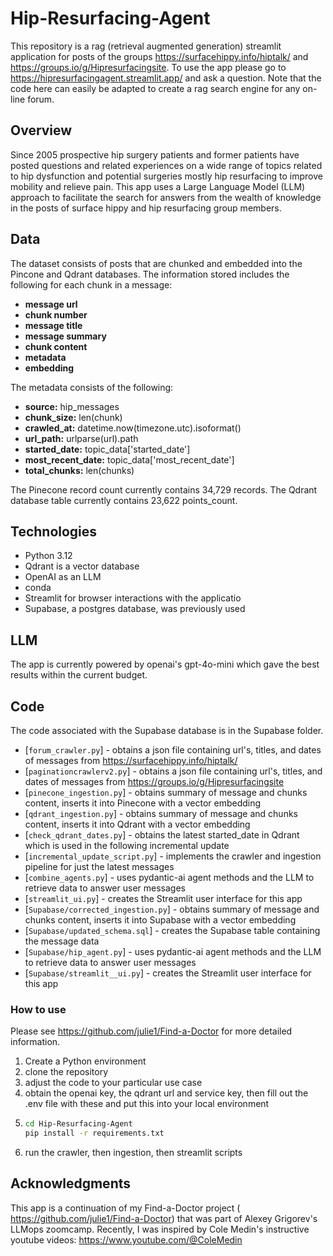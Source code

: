 # Hip-Resurfacing-Agent

This repository is a rag (retrieval augmented generation) streamlit application for posts of the groups https://surfacehippy.info/hiptalk/ and https://groups.io/g/Hipresurfacingsite.  To use the app please go to https://hipresurfacingagent.streamlit.app/ and ask a question. Note that the code here can easily be adapted to create a rag search engine for any on-line forum.

## Overview

Since 2005 prospective hip surgery patients and former patients have posted questions and 
related experiences on a wide range of topics related to hip dysfunction and potential
surgeries mostly hip resurfacing to improve mobility and relieve pain. This app uses a
Large Language Model (LLM) approach to facilitate the search for answers from the wealth 
of knowledge in the posts of surface hippy and hip resurfacing group members.

## Data

The dataset consists of posts that are chunked and embedded into the Pincone and Qdrant databases.
The information stored includes the following for each chunk in a message:

- **message url**
- **chunk number**
- **message title** 
- **message summary** 
- **chunk content** 
- **metadata** 
- **embedding** 

The metadata consists of the following:

- **source:** hip_messages
- **chunk_size:** len(chunk)
- **crawled_at:** datetime.now(timezone.utc).isoformat()
- **url_path:** urlparse(url).path
- **started_date:** topic_data['started_date']
- **most_recent_date:** topic_data['most_recent_date']
- **total_chunks:** len(chunks)

The Pinecone record count currently contains 34,729 records.
The Qdrant database table currently contains 23,622 points_count.

## Technologies

- Python 3.12
- Qdrant is a vector database
- OpenAI as an LLM
- conda
- Streamlit for browser interactions with the applicatio
- Supabase, a postgres database, was previously used
                
## LLM   

The app is currently powered by openai's gpt-4o-mini which gave the best results within the current budget. 

## Code

The code associated with the Supabase database is in the Supabase folder.

- [`forum_crawler.py`] - obtains a json file containing url's, titles, and dates of messages from https://surfacehippy.info/hiptalk/ 
- [`paginationcrawlerv2.py`] - obtains a json file containing url's, titles, and dates of messages from https://groups.io/g/Hipresurfacingsite
- [`pinecone_ingestion.py`] - obtains summary of message and chunks content, inserts it into Pinecone with a vector embedding
- [`qdrant_ingestion.py`] - obtains summary of message and chunks content, inserts it into Qdrant with a vector embedding
- [`check_qdrant_dates.py`] - obtains the latest started_date in Qdrant which is used in the following incremental update
- [`incremental_update_script.py`] - implements the crawler and ingestion pipeline for just the latest messages 
- [`combine_agents.py`] - uses pydantic-ai agent methods and the LLM to retrieve data to answer user messages
- [`streamlit_ui.py`] - creates the Streamlit user interface for this app 
- [`Supabase/corrected_ingestion.py`] - obtains summary of message and chunks content, inserts it into Supabase with a vector embedding
- [`Supabase/updated_schema.sql`] - creates the Supabase table containing the message data
- [`Supabase/hip_agent.py`] - uses pydantic-ai agent methods and the LLM to retrieve data to answer user messages
- [`Supabase/streamlit__ui.py`] - creates the Streamlit user interface for this app

###  How to use

Please see https://github.com/julie1/Find-a-Doctor for more detailed information.

1. Create a Python environment
2. clone the repository
3. adjust the code to your particular use case
4. obtain the openai key, the qdrant url and service key, then fill out the .env file with these and put this into your local
environment
5. ```bash
   cd Hip-Resurfacing-Agent
   pip install -r requirements.txt
6. run the crawler, then ingestion, then streamlit scripts
   

## Acknowledgments

This app is a continuation of my Find-a-Doctor project ( https://github.com/julie1/Find-a-Doctor) that was part of Alexey Grigorev's LLMops zoomcamp.  Recently, I was inspired by Cole Medin's instructive youtube videos: https://www.youtube.com/@ColeMedin               
